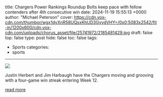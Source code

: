 title: Chargers Power Rankings Roundup Bolts keep pace with fellow contenders after 4th consecutive win
date: 2024-11-19 15:55:13 +0000
author: "Michael Peterson"
cover: https://cdn.vox-cdn.com/thumbor/wgx1dyXnR58UQsxKhUD3GvydVHY=/0x0:5083x2542/fit-in/1200x600/cdn.vox-cdn.com/uploads/chorus_asset/file/25741972/2185481429.jpg
draft: false
top: false
type: post
hide: false
toc: false
tags:
  - Sports
categories:
  - sports
---

![](https://cdn.vox-cdn.com/thumbor/wgx1dyXnR58UQsxKhUD3GvydVHY=/0x0:5083x2542/fit-in/1200x600/cdn.vox-cdn.com/uploads/chorus_asset/file/25741972/2185481429.jpg)

Justin Herbert and Jim Harbaugh have the Chargers moving and grooving with a four-game win streak entering Week 12.

[read more](https://www.boltsfromtheblue.com/2024/11/19/24300512/chargers-power-rankings-espn-cbs-sports-the-athletic-sporting-news-nfl-news)
